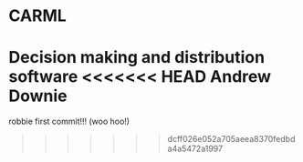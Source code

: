 # CARML
Decision making and distribution software
<<<<<<< HEAD
Andrew Downie
=======

robbie first commit!!! (woo hoo!)
>>>>>>> dcff026e052a705aeea8370fedbda4a5472a1997
